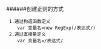 ######创建正则的方式

     1.通过构造函数定义
        var 变量名=new RegExp(/表达式/)
     2.通过直接量定义
        var 变量名=/表达式/